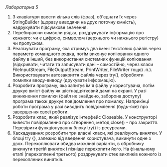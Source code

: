 _Лабораторна 5_
1. З клавіатури ввести кілька слів (фраз), об'єднати їх через StringBuilder (щоразу
виводячи на друк поточну ємність), надрукувати підсумкове значення.
2. Перебираючи символи рядка, роздрукувати інформацію про кожного: чи є
цифрою, символом (верхнього чи нижнього регістру) чи пропуском.
3. Реалізувати програму, яка отримує два імені текстових файлів через параметр
командного рядка, потім виконує копіювання одного файлу в інший, без
використання системних функцій копіювання (відкривати, читати та записувати
дані – самостійно, через класи FileInputStream, FileOutputStream, PrintWriter,
FileWriter тощо) .п.). Використовувати автозакриття файлів через try(), обробляти
помилки вводу-виводу (друкувати інформацію).
4. Розробити програму, яка запитує ім'я файлу у користувача, потім друкує вміст
файлу як шістнадцятковий дамп на екрані. У разі виникнення помилки (файл не
знайдено, заборона доступу) програма також друкує повідомлення про помилку.
Наприкінці роботи програма у разі виводить повідомлення (будь-яке) про
завершення своєї роботи.
5. Розробити клас, який реалізує інтерфейс Closeable. У конструкторі вивести
повідомлення про створення, метод close() - про закриття. Перевірити
функціонування блоку try() із ресурсами.
6. Каскадування: розробити три власні класи, які реалізують винятки. У блоці try
{}, залежно від введення користувача, викинути одне з двох. Перехоплювати
обидва можливі варіанти, в обробнику викинути третій виняток і пізніше
перехопити його. На фінальному етапі (перехопленні третього) роздрукувати стек
викликів кожного із перехоплених винятків.
